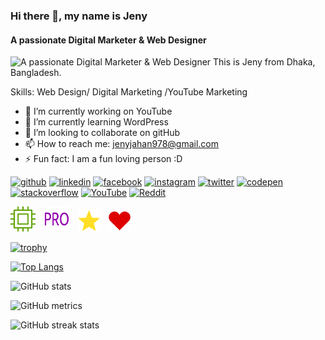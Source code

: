


### Hi there 👋, my name is Jeny
#### A passionate Digital Marketer & Web Designer
![A passionate Digital Marketer & Web Designer](https://pbs.twimg.com/profile_banners/1454531976338161668/1706003714/1080x360)
This is Jeny from Dhaka, Bangladesh. 

Skills: Web Design/ Digital Marketing /YouTube Marketing

- 🔭 I’m currently working on YouTube 
- 🌱 I’m currently learning WordPress 
- 👯 I’m looking to collaborate on gitHub 
- 📫 How to reach me: jenyjahan978@gmail.com 
- ⚡ Fun fact: I am a fun loving person :D 


[<img src='https://cdn.jsdelivr.net/npm/simple-icons@3.0.1/icons/github.svg' alt='github' height='40'>](https://github.com/jeny75322)  [<img src='https://cdn.jsdelivr.net/npm/simple-icons@3.0.1/icons/linkedin.svg' alt='linkedin' height='40'>](https://www.linkedin.com/in/jenyjahan/)  [<img src='https://cdn.jsdelivr.net/npm/simple-icons@3.0.1/icons/facebook.svg' alt='facebook' height='40'>](https://www.facebook.com/its.jeny)  [<img src='https://cdn.jsdelivr.net/npm/simple-icons@3.0.1/icons/instagram.svg' alt='instagram' height='40'>](https://www.instagram.com/jeny75322/)  [<img src='https://cdn.jsdelivr.net/npm/simple-icons@3.0.1/icons/twitter.svg' alt='twitter' height='40'>](https://twitter.com/jeny75322)  [<img src='https://cdn.jsdelivr.net/npm/simple-icons@3.0.1/icons/codepen.svg' alt='codepen' height='40'>](https://codepen.io/jeny75322)  [<img src='https://cdn.jsdelivr.net/npm/simple-icons@3.0.1/icons/stackoverflow.svg' alt='stackoverflow' height='40'>](https://stackoverflow.com/users/jeny75322)  [<img src='https://cdn.jsdelivr.net/npm/simple-icons@3.0.1/icons/youtube.svg' alt='YouTube' height='40'>](https://www.youtube.com/channel/BlissfulNature)  [<img src='https://cdn.jsdelivr.net/npm/simple-icons@3.0.1/icons/reddit.svg' alt='Reddit' height='40'>](https://www.reddit.com/user/jeny75322)  

<a href='https://docs.github.com/en/developers'><img src='https://raw.githubusercontent.com/acervenky/animated-github-badges/master/assets/devbadge.gif' width='40' height='40'></a> <a href='https://github.com/pricing'><img src='https://raw.githubusercontent.com/acervenky/animated-github-badges/master/assets/pro.gif' width='40' height='40'></a> <a href='https://stars.github.com/'><img src='https://raw.githubusercontent.com/acervenky/animated-github-badges/master/assets/starbadge.gif' width='35' height='35'></a> <a href='https://docs.github.com/en/github/supporting-the-open-source-community-with-github-sponsors'><img src='https://raw.githubusercontent.com/acervenky/animated-github-badges/master/assets/sponsorbadge.gif' width='35' height='35'></a> 

[![trophy](https://github-profile-trophy.vercel.app/?username=jeny75322)](https://github.com/ryo-ma/github-profile-trophy)

[![Top Langs](https://github-readme-stats.vercel.app/api/top-langs/?username=jeny75322)](https://github.com/anuraghazra/github-readme-stats)

![GitHub stats](https://github-readme-stats.vercel.app/api?username=jeny75322&show_icons=true&count_private=true)  

![GitHub metrics](https://metrics.lecoq.io/jeny75322)  

![GitHub streak stats](https://streak-stats.demolab.com/?user=jeny75322)  






